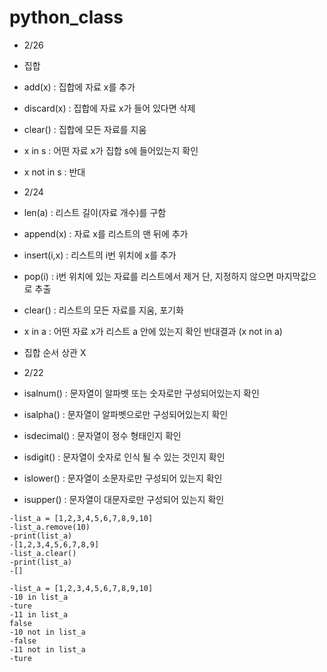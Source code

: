 # python_class

- 2/26

- 집합

- add(x) : 집합에 자료 x를 추가
- discard(x) : 집합에 자료 x가 들어 있다면 삭제
- clear() : 집합에 모든 자료를 지움

- x in s : 어떤 자료 x가 집합 s에 들어있는지 확인
- x not in s : 반대

- 2/24

- len(a) : 리스트 길이(자료 개수)를 구함
- append(x) : 자료 x를 리스트의 맨 뒤에 추가
- insert(i,x) : 리스트의 i번 위치에 x를 추가
- pop(i) : i번 위치에 있는 자료를 리스트에서 제거 단, 지정하지 않으면 마지막값으로 추출 
- clear() : 리스트의 모든 자료를 지움, 포기화
- x in a : 어떤 자료 x가 리스트 a 안에 있는지 확인 반대결과 (x not in a)

- 집합 순서 상관 X

- 2/22

- isalnum() : 문자열이 알파벳 또는 숫자로만 구성되어있는지 확인
- isalpha() : 문자열이 알파벳으로만 구성되어있는지 확인
- isdecimal() : 문자열이 정수 형태인지 확인
- isdigit() : 문자열이 숫자로 인식 될 수 있는 것인지 확인
- islower() : 문자열이 소문자로만 구성되어 있는지 확인
- isupper() : 문자열이 대문자로만 구성되어 있는지 확인

```
-list_a = [1,2,3,4,5,6,7,8,9,10]
-list_a.remove(10)
-print(list_a)
-[1,2,3,4,5,6,7,8,9]
-list_a.clear()
-print(list_a)
-[]
```
```
-list_a = [1,2,3,4,5,6,7,8,9,10]
-10 in list_a
-ture
-11 in list_a
false
-10 not in list_a
-false
-11 not in list_a
-ture
```
